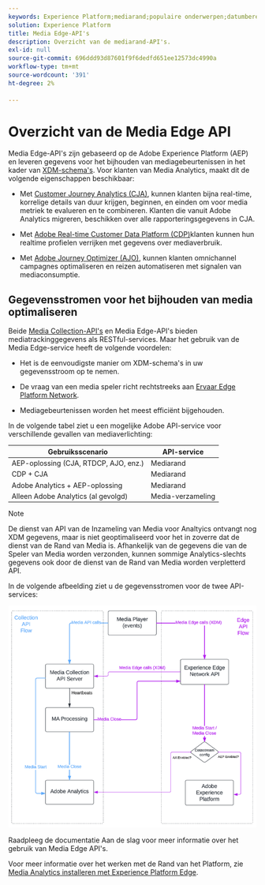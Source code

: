 ```yaml
---
keywords: Experience Platform;mediarand;populaire onderwerpen;datumbereik
solution: Experience Platform
title: Media Edge-API's
description: Overzicht van de mediarand-API's.
exl-id: null
source-git-commit: 696ddd93d87601f9f6dedfd651ee12573dc4990a
workflow-type: tm+mt
source-wordcount: '391'
ht-degree: 2%

---
```



# Overzicht van de Media Edge API

Media Edge-API&#39;s zijn gebaseerd op de Adobe Experience Platform (AEP) en leveren gegevens voor het bijhouden van mediagebeurtenissen in het kader van [XDM-schema&#39;s](https://experienceleague.adobe.com/docs/experience-platform/xdm/home.html?lang=en#:~:text=Experience%20Data%20Model%20(XDM)%2C,the%20power%20of%20digital%20experiences). Voor klanten van Media Analytics, maakt dit de volgende eigenschappen beschikbaar:

* Met [Customer Journey Analytics (CJA)](https://experienceleague.adobe.com/docs/analytics-platform/using/cja-overview/cja-overview.html?lang=en), kunnen klanten bijna real-time, korrelige details van duur krijgen, beginnen, en einden om voor media metriek te evalueren en te combineren. Klanten die vanuit Adobe Analytics migreren, beschikken over alle rapporteringsgegevens in CJA.

* Met [Adobe Real-time Customer Data Platform (CDP)](https://experienceleague.adobe.com/docs/experience-platform/rtcdp/overview.html?lang=nl)klanten kunnen hun realtime profielen verrijken met gegevens over mediaverbruik.

* Met [Adobe Journey Optimizer (AJO)](https://experienceleague.adobe.com/docs/journey-optimizer/using/get-started/get-started.html?lang=en), kunnen klanten omnichannel campagnes optimaliseren en reizen automatiseren met signalen van mediaconsumptie.


## Gegevensstromen voor het bijhouden van media optimaliseren

Beide [Media Collection-API&#39;s](https://experienceleague.adobe.com/docs/media-analytics/using/implementation/streaming-media-apis/mc-api-overview.html?lang=en&amp;media-tracking-data-flows) en Media Edge-API&#39;s bieden mediatrackinggegevens als RESTful-services. Maar het gebruik van de Media Edge-service heeft de volgende voordelen:

* Het is de eenvoudigste manier om XDM-schema&#39;s in uw gegevensstroom op te nemen.

* De vraag van een media speler richt rechtstreeks aan [Ervaar Edge Platform Network](https://experienceleague.adobe.com/docs/experience-platform/edge-network-server-api/overview.html?lang=en).

* Mediagebeurtenissen worden het meest efficiënt bijgehouden.

In de volgende tabel ziet u een mogelijke Adobe API-service voor verschillende gevallen van mediaverlichting:

| Gebruiksscenario | API-service |
| -------- | ------ |
| AEP-oplossing (CJA, RTDCP, AJO, enz.) | Mediarand |
| CDP + CJA | Mediarand |
| Adobe Analytics + AEP-oplossing | Mediarand |
| Alleen Adobe Analytics (al gevolgd) | Media-verzameling |

>[!NOTE]
>
> De dienst van API van de Inzameling van Media voor Analtyics ontvangt nog XDM gegevens, maar is niet geoptimaliseerd voor het in zoverre dat de dienst van de Rand van Media is. Afhankelijk van de gegevens die van de Speler van Media worden verzonden, kunnen sommige Analytics-slechts gegevens ook door de dienst van de Rand van Media worden verpletterd API.

In de volgende afbeelding ziet u de gegevensstromen voor de twee API-services:


![Gegevensstromen van mediaveralyse](../assets/edge-api-dataflow.png)


Raadpleeg de documentatie Aan de slag voor meer informatie over het gebruik van Media Edge API&#39;s.

Voor meer informatie over het werken met de Rand van het Platform, zie [Media Analytics installeren met Experience Platform Edge](https://experienceleague.adobe.com/docs/media-analytics/using/implementation/implementation-edge.html?lang=en).




